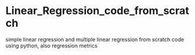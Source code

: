 # Linear_Regression_code_from_scratch
 simple linear regression and multiple linear regression from scratch code using python, also regression metrics 
